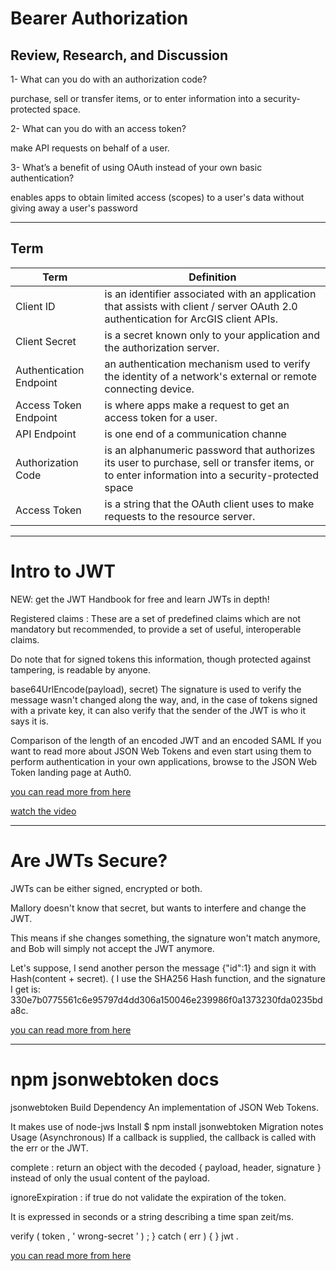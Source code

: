 # Bearer Authorization

## Review, Research, and Discussion

1- What can you do with an authorization code?

purchase, sell or transfer items, or to enter information into a security-protected space.

2- What can you do with an access token?

make API requests on behalf of a user.

3- What’s a benefit of using OAuth instead of your own basic authentication?

enables apps to obtain limited access (scopes) to a user's data without giving away a user's password

--------------------

## Term 


Term | Definition
------------ | ------------
Client ID | is an identifier associated with an application that assists with client / server OAuth 2.0 authentication for ArcGIS client APIs.
Client Secret | is a secret known only to your application and the authorization server.
Authentication Endpoint |  an authentication mechanism used to verify the identity of a network's external or remote connecting device. 
Access Token Endpoint | is where apps make a request to get an access token for a user.
API Endpoint | is one end of a communication channe
Authorization Code |  is an alphanumeric password that authorizes its user to purchase, sell or transfer items, or to enter information into a security-protected space
Access Token | is a string that the OAuth client uses to make requests to the resource server.

----------------------------

# Intro to JWT 


NEW: get the JWT Handbook for free and learn JWTs in depth!

Registered claims : These are a set of predefined claims which are not mandatory but recommended, to provide a set of useful, interoperable claims.

Do note that for signed tokens this information, though protected against tampering, is readable by anyone.

base64UrlEncode(payload), secret) The signature is used to verify the message wasn't changed along the way, and, in the case of tokens signed with a private key, it can also verify that the sender of the JWT is who it says it is.

Comparison of the length of an encoded JWT and an encoded SAML If you want to read more about JSON Web Tokens and even start using them to perform authentication in your own applications, browse to the JSON Web Token landing page at Auth0.

[you can read more from here](https://jwt.io/introduction/)

[watch the video](https://www.youtube.com/watch?v=926mknSW9Lo)

----------------

# Are JWTs Secure?

JWTs can be either signed, encrypted or both.

Mallory doesn't know that secret, but wants to interfere and change the JWT.

This means if she changes something, the signature won't match anymore, and Bob will simply not accept the JWT anymore.

Let's suppose, I send another person the message {"id":1} and sign it with Hash(content + secret). (
I use the SHA256 Hash function, and the signature I get is: 330e7b0775561c6e95797d4dd306a150046e239986f0a1373230fda0235bda8c.

[you can read more from here](https://stackoverflow.com/questions/27301557/if-you-can-decode-jwt-how-are-they-secure)


--------------

# npm jsonwebtoken docs

jsonwebtoken Build Dependency An implementation of JSON Web Tokens.

It makes use of node-jws Install $ npm install jsonwebtoken Migration notes Usage (Asynchronous) If a callback is supplied, the callback is called with the err or the JWT.

complete : return an object with the decoded { payload, header, signature } instead of only the usual content of the payload.

ignoreExpiration : if true do not validate the expiration of the token.

It is expressed in seconds or a string describing a time span zeit/ms.

verify ( token , ' wrong-secret ' ) ; } catch ( err ) { } jwt .

[you can read more from here](https://www.npmjs.com/package/jsonwebtokene)
